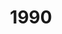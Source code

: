 ---
title: "1990"
description: "Articles tagged 1990."
layout: yearpages
permalink: /tags/1990/{% if pagination.pageNumber > 0 %}/page/{{ pagination.pageNumber + 1 }}{% endif %}/index.html
pagination:
  data: collections.1990
  size: 8
  alias: pagedPosts
  addAllPagesToCollections: true
  reverse: true
---